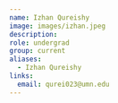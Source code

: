 ```yaml
---
name: Izhan Qureishy
image: images/izhan.jpeg
description:
role: undergrad
group: current
aliases:
  - Izhan Qureishy
links:
  email: qurei023@umn.edu
---
```


